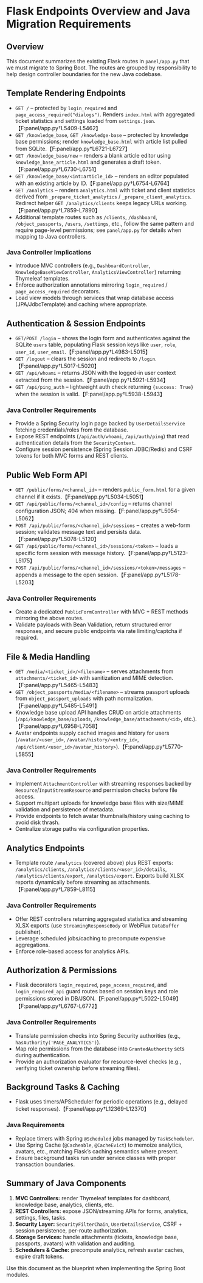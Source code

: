 # Flask Endpoints Overview and Java Migration Requirements

## Overview
This document summarizes the existing Flask routes in `panel/app.py` that we must migrate to Spring Boot. The routes are grouped by responsibility to help design controller boundaries for the new Java codebase.

## Template Rendering Endpoints
- `GET /` – protected by `login_required` and `page_access_required("dialogs")`. Renders `index.html` with aggregated ticket statistics and settings loaded from `settings.json`.【F:panel/app.py†L5409-L5462】
- `GET /knowledge_base`, `GET /knowledge-base` – protected by knowledge base permissions; render `knowledge_base.html` with article list pulled from SQLite.【F:panel/app.py†L6721-L6727】
- `GET /knowledge_base/new` – renders a blank article editor using `knowledge_base_article.html` and generates a draft token.【F:panel/app.py†L6730-L6751】
- `GET /knowledge_base/<int:article_id>` – renders an editor populated with an existing article by ID.【F:panel/app.py†L6754-L6764】
- `GET /analytics` – renders `analytics.html` with ticket and client statistics derived from `_prepare_ticket_analytics` / `_prepare_client_analytics`. Redirect helper `GET /analytics/clients` keeps legacy URLs working.【F:panel/app.py†L7859-L7890】
- Additional template routes such as `/clients`, `/dashboard`, `/object_passports`, `/users`, `/settings`, etc., follow the same pattern and require page-level permissions; see `panel/app.py` for details when mapping to Java controllers.

### Java Controller Implications
- Introduce MVC controllers (e.g., `DashboardController`, `KnowledgeBaseViewController`, `AnalyticsViewController`) returning Thymeleaf templates.
- Enforce authorization annotations mirroring `login_required` / `page_access_required` decorators.
- Load view models through services that wrap database access (JPA/JdbcTemplate) and caching where appropriate.

## Authentication & Session Endpoints
- `GET/POST /login` – shows the login form and authenticates against the SQLite `users` table, populating Flask session keys like `user`, `role`, `user_id`, `user_email`.【F:panel/app.py†L4983-L5015】
- `GET /logout` – clears the session and redirects to `/login`.【F:panel/app.py†L5017-L5020】
- `GET /api/whoami` – returns JSON with the logged-in user context extracted from the session.【F:panel/app.py†L5921-L5934】
- `GET /api/ping_auth` – lightweight auth check returning `{success: True}` when the session is valid.【F:panel/app.py†L5938-L5943】

### Java Controller Requirements
- Provide a Spring Security login page backed by `UserDetailsService` fetching credentials/roles from the database.
- Expose REST endpoints (`/api/auth/whoami`, `/api/auth/ping`) that read authentication details from the `SecurityContext`.
- Configure session persistence (Spring Session JDBC/Redis) and CSRF tokens for both MVC forms and REST clients.

## Public Web Form API
- `GET /public/forms/<channel_id>` – renders `public_form.html` for a given channel if it exists.【F:panel/app.py†L5034-L5051】
- `GET /api/public/forms/<channel_id>/config` – returns channel configuration JSON; 404 when missing.【F:panel/app.py†L5054-L5062】
- `POST /api/public/forms/<channel_id>/sessions` – creates a web-form session; validates message text and persists data.【F:panel/app.py†L5078-L5120】
- `GET /api/public/forms/<channel_id>/sessions/<token>` – loads a specific form session with message history.【F:panel/app.py†L5123-L5175】
- `POST /api/public/forms/<channel_id>/sessions/<token>/messages` – appends a message to the open session.【F:panel/app.py†L5178-L5203】

### Java Controller Requirements
- Create a dedicated `PublicFormController` with MVC + REST methods mirroring the above routes.
- Validate payloads with Bean Validation, return structured error responses, and secure public endpoints via rate limiting/captcha if required.

## File & Media Handling
- `GET /media/<ticket_id>/<filename>` – serves attachments from `attachments/<ticket_id>` with sanitization and MIME detection.【F:panel/app.py†L5465-L5483】
- `GET /object_passports/media/<filename>` – streams passport uploads from `object_passport_uploads` with path normalization.【F:panel/app.py†L5485-L5491】
- Knowledge base upload API handles CRUD on article attachments (`/api/knowledge_base/uploads`, `/knowledge_base/attachments/<id>`, etc.).【F:panel/app.py†L6958-L7058】
- Avatar endpoints supply cached images and history for users (`/avatar/<user_id>`, `/avatar/history/<entry_id>`, `/api/client/<user_id>/avatar_history>`).【F:panel/app.py†L5770-L5855】

### Java Controller Requirements
- Implement `AttachmentController` with streaming responses backed by `Resource`/`InputStreamResource` and permission checks before file access.
- Support multipart uploads for knowledge base files with size/MIME validation and persistence of metadata.
- Provide endpoints to fetch avatar thumbnails/history using caching to avoid disk thrash.
- Centralize storage paths via configuration properties.

## Analytics Endpoints
- Template route `/analytics` (covered above) plus REST exports: `/analytics/clients`, `/analytics/clients/<user_id>/details`, `/analytics/clients/export`, `/analytics/export`. Exports build XLSX reports dynamically before streaming as attachments.【F:panel/app.py†L7859-L8115】

### Java Controller Requirements
- Offer REST controllers returning aggregated statistics and streaming XLSX exports (use `StreamingResponseBody` or WebFlux `DataBuffer` publisher).
- Leverage scheduled jobs/caching to precompute expensive aggregations.
- Enforce role-based access for analytics APIs.

## Authorization & Permissions
- Flask decorators `login_required`, `page_access_required`, and `login_required_api` guard routes based on session keys and role permissions stored in DB/JSON.【F:panel/app.py†L5022-L5049】【F:panel/app.py†L6767-L6772】

### Java Controller Requirements
- Translate permission checks into Spring Security authorities (e.g., `hasAuthority('PAGE_ANALYTICS')`).
- Map role permissions from the database into `GrantedAuthority` sets during authentication.
- Provide an authorization evaluator for resource-level checks (e.g., verifying ticket ownership before streaming files).

## Background Tasks & Caching
- Flask uses timers/APScheduler for periodic operations (e.g., delayed ticket responses).【F:panel/app.py†L12369-L12370】

### Java Requirements
- Replace timers with Spring `@Scheduled` jobs managed by `TaskScheduler`.
- Use Spring Cache (`@Cacheable`, `@CacheEvict`) to memoize analytics, avatars, etc., matching Flask’s caching semantics where present.
- Ensure background tasks run under service classes with proper transaction boundaries.

## Summary of Java Components
1. **MVC Controllers:** render Thymeleaf templates for dashboard, knowledge base, analytics, clients, etc.
2. **REST Controllers:** expose JSON/streaming APIs for forms, analytics, settings, files, tasks.
3. **Security Layer:** `SecurityFilterChain`, `UserDetailsService`, CSRF + session persistence, per-route authorization.
4. **Storage Services:** handle attachments (tickets, knowledge base, passports, avatars) with validation and auditing.
5. **Schedulers & Cache:** precompute analytics, refresh avatar caches, expire draft tokens.

Use this document as the blueprint when implementing the Spring Boot modules.
